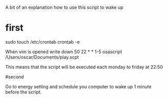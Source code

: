 A bit of an explanation how to use this script to wake up

# first
sudo touch /etc/crontab
crontab -e

When vim is opened write down
	50 22 * * 1-5 osascript /Users/oscar/Documents/play.scpt

This means that the script will be executed each monday to friday at 22:50


#second

Go to energy setting and schedule you computer to wake up 1 minute before the script.


